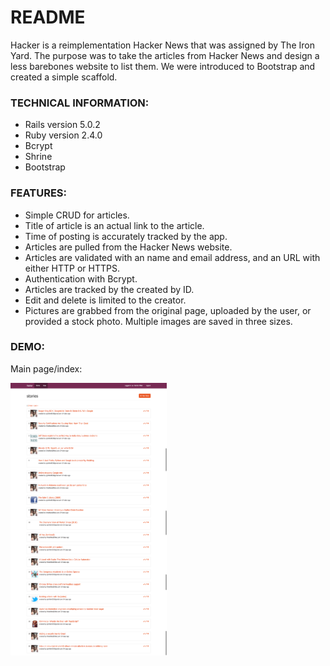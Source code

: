 # README

Hacker is a reimplementation Hacker News that was assigned by The Iron Yard. The purpose was to take the articles from Hacker News and design a less barebones website to list them. We were introduced to Bootstrap and created a simple scaffold.

### TECHNICAL INFORMATION:

- Rails version 5.0.2
- Ruby version 2.4.0
- Bcrypt
- Shrine
- Bootstrap

### FEATURES:

- Simple CRUD for articles.
- Title of article is an actual link to the article.
- Time of posting is accurately tracked by the app.
- Articles are pulled from the Hacker News website.
- Articles are validated with an name and email address, and an URL with either HTTP or HTTPS.
- Authentication with Bcrypt.
- Articles are tracked by the created by ID.
- Edit and delete is limited to the creator.
- Pictures are grabbed from the original page, uploaded by the user, or provided a stock photo. Multiple images are saved in three sizes.

### DEMO:

Main page/index:

<img src="https://raw.githubusercontent.com/pjmiller823/hacker/master/docs/2017-05-07-13-28-localhost-3000.png" width="250">

